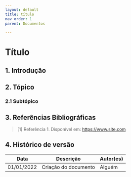 ```yaml
---
layout: default
title: título
nav_order: 1
parent: Documentos

---
```


# Título

<!-- Tópicos e subtópicos com numeração-->

## 1. Introdução

## 2. Tópico

### 2.1 Subtópico

## 3. Referências Bibliográficas

<!-- Referências enumeradas-->

> [1] Referência 1. Disponível em: https://www.site.com

## 4. Histórico de versão

|**Data**|**Descrição**|**Autor(es)**|
|--------|-------------|--------------|
|01/01/2022| Criação do documento | Alguém |
